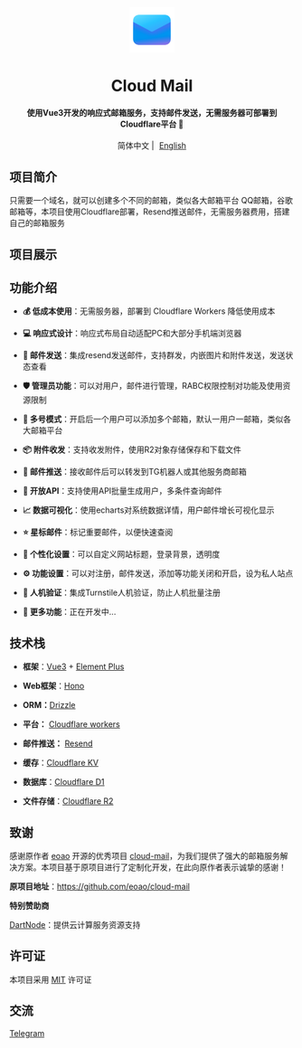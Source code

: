 <p align="center">
  <img src="doc/demo/logo.png" width="80px" />
</p>

<div align="center">
<h1>Cloud Mail</h1>
</div>
<div align="center">
    <h4>使用Vue3开发的响应式邮箱服务，支持邮件发送，无需服务器可部署到Cloudflare平台 🎉</h4> 
</div>
<div align="center">
    <span>简体中文 | <a href="/README-en.md" style="margin-left: 5px">English </a></span>
</div>

## 项目简介

只需要一个域名，就可以创建多个不同的邮箱，类似各大邮箱平台 QQ邮箱，谷歌邮箱等，本项目使用Cloudflare部署，Resend推送邮件，无需服务器费用，搭建自己的邮箱服务

## 项目展示


## 功能介绍

- **💰 低成本使用**：无需服务器，部署到 Cloudflare Workers 降低使用成本

- **💻 响应式设计**：响应式布局自动适配PC和大部分手机端浏览器

- **📧 邮件发送**：集成resend发送邮件，支持群发，内嵌图片和附件发送，发送状态查看

- **🛡️ 管理员功能**：可以对用户，邮件进行管理，RABC权限控制对功能及使用资源限制

- **🔀 多号模式**：开启后一个用户可以添加多个邮箱，默认一用户一邮箱，类似各大邮箱平台

- **📦 附件收发**：支持收发附件，使用R2对象存储保存和下载文件

- **🔔 邮件推送**：接收邮件后可以转发到TG机器人或其他服务商邮箱

- **📡 开放API**：支持使用API批量生成用户，多条件查询邮件 

- **📈 数据可视化**：使用echarts对系统数据详情，用户邮件增长可视化显示

- **⭐ 星标邮件**：标记重要邮件，以便快速查阅

- **🎨 个性化设置**：可以自定义网站标题，登录背景，透明度

- **⚙️ 功能设置**：可以对注册，邮件发送，添加等功能关闭和开启，设为私人站点

- **🤖 人机验证**：集成Turnstile人机验证，防止人机批量注册

- **📜 更多功能**：正在开发中...



## 技术栈

- **框架**：[Vue3](https://vuejs.org/) + [Element Plus](https://element-plus.org/) 

- **Web框架**：[Hono](https://hono.dev/)

- **ORM：**[Drizzle](https://orm.drizzle.team/)

- **平台：** [Cloudflare workers](https://developers.cloudflare.com/workers/)

- **邮件推送：** [Resend](https://resend.com/)

- **缓存**：[Cloudflare KV](https://developers.cloudflare.com/kv/)

- **数据库**：[Cloudflare D1](https://developers.cloudflare.com/d1/)

- **文件存储**：[Cloudflare R2](https://developers.cloudflare.com/r2/)


## 致谢

感谢原作者 [eoao](https://github.com/eoao) 开源的优秀项目 [cloud-mail](https://github.com/eoao/cloud-mail)，为我们提供了强大的邮箱服务解决方案。本项目基于原项目进行了定制化开发，在此向原作者表示诚挚的感谢！

**原项目地址**：https://github.com/eoao/cloud-mail

**特别赞助商**

[DartNode](https://dartnode.com)：提供云计算服务资源支持


## 许可证

本项目采用 [MIT](LICENSE) 许可证	


## 交流

[Telegram](#)




